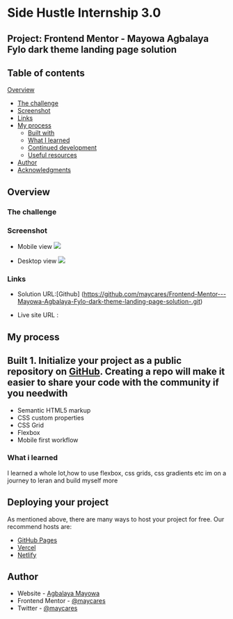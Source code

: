  # Side Hustle Internship 3.0

## Project: Frontend Mentor - Mayowa Agbalaya Fylo dark theme landing  page solution 

## Table of contents

 [Overview](#overview)
  - [The challenge](#the-challenge)
  - [Screenshot](#screenshot)
  - [Links](#links)
- [My process](#my-process)
  - [Built with](#built-with)
  - [What I learned](#what-i-learned)
  - [Continued development](#continued-development)
  - [Useful resources](#useful-resources)
- [Author](#author)
- [Acknowledgments](#acknowledgments)

 ## Overview

 
### The challenge



### Screenshot
 - Mobile view
 ![](./images/fylo-dark-theme-mobile-view.png)


  - Desktop view
  ![](./images/fylo/dark/theme-desktop-view.png)

  ### Links

 - Solution URL:[Github]
(https://github.com/maycares/Frontend-Mentor---Mayowa-Agbalaya-Fylo-dark-theme-landing-page-solution-.git)

 - Live site URL :




 ## My process


## Built 1. Initialize your project as a public repository on [GitHub](https://github.com/). Creating a repo will make it easier to share your code with the community if you needwith

 - Semantic HTML5 markup
 - CSS custom properties
 - CSS Grid
 - Flexbox
- Mobile first workflow
 

### What i learned
 I learned a whole lot,how to use flexbox, css grids, css gradients etc
 im on a journey to leran and build myself more

 





## Deploying your project

As mentioned above, there are many ways to host your project for free. Our recommend hosts are:

- [GitHub Pages](https://pages.github.com/)
- [Vercel](https://vercel.com/)
- [Netlify](https://www.netlify.com/)

 ## Author

- Website - [Agbalaya Mayowa](https://www.your-site.com)
- Frontend Mentor - [@maycares](https://www.frontendmentor.io/profile/maycares)
- Twitter - [@maycares](https://www.twitter.com/maycares)

 







